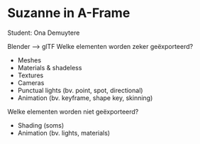 # Suzanne in A-Frame

Student: Ona Demuytere

Blender --> glTF
Welke elementen worden zeker geëxporteerd?
- Meshes
- Materials & shadeless
- Textures
- Cameras
- Punctual lights (bv. point, spot, directional)
- Animation (bv. keyframe, shape key, skinning)


Welke elementen worden niet geëxporteerd?
- Shading (soms)
- Animation (bv. lights, materials)